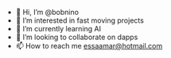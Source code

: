 - 👋 Hi, I’m @bobnino
- 👀 I’m interested in fast moving projects 
- 🌱 I’m currently learning AI
- 💞️ I’m looking to collaborate on dapps 
- 📫 How to reach me essaamar@hotmail.com

<!---
bobnino/bobnino is a ✨ special ✨ repository because its `README.md` (this file) appears on your GitHub profile.
You can click the Preview link to take a look at your changes.
--->
